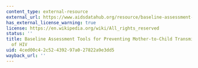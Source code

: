 ```yaml
---
content_type: external-resource
external_url: https://www.aidsdatahub.org/resource/baseline-assessment-tools-pmtct-of-hiv
has_external_license_warning: true
license: https://en.wikipedia.org/wiki/All_rights_reserved
status: ''
title: Baseline Assessment Tools for Preventing Mother-to-Child Transmission (PMTCT)
  of HIV
uid: 4ced00c4-2c52-4392-97a0-27822a9e3dd5
wayback_url: ''
---
```

